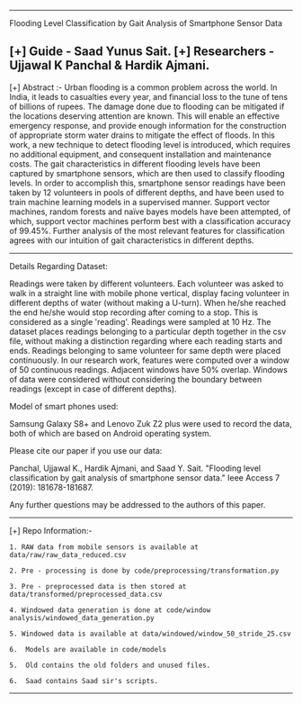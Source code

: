 ---------------------------------------------
Flooding Level Classification by Gait Analysis of Smartphone Sensor Data

[+] Guide - Saad Yunus Sait.
[+] Researchers - Ujjawal K Panchal & Hardik Ajmani.
-----------------------------------------------

[+] Abstract :-
Urban flooding is a common problem across the world. In India, it leads to casualties every
year, and financial loss to the tune of tens of billions of rupees. The damage done due to flooding can be
mitigated if the locations deserving attention are known. This will enable an effective emergency response,
and provide enough information for the construction of appropriate storm water drains to mitigate the effect
of floods. In this work, a new technique to detect flooding level is introduced, which requires no additional
equipment, and consequent installation and maintenance costs. The gait characteristics in different flooding
levels have been captured by smartphone sensors, which are then used to classify flooding levels. In order to
accomplish this, smartphone sensor readings have been taken by 12 volunteers in pools of different depths,
and have been used to train machine learning models in a supervised manner. Support vector machines,
random forests and naïve bayes models have been attempted, of which, support vector machines perform
best with a classification accuracy of 99.45%. Further analysis of the most relevant features for classification
agrees with our intuition of gait characteristics in different depths.

--------------------------------------------------------------------------------------
Details Regarding Dataset:

Readings were taken by different volunteers. Each volunteer was asked to walk in a straight line with mobile phone vertical, display facing volunteer in different depths of water (without making a U-turn). When he/she reached the end he/she would stop recording after coming to a stop. This is considered as a single 'reading'. Readings were sampled at 10 Hz. The dataset places readings belonging to a particular depth together in the csv file, without making a distinction regarding where each reading starts and ends. Readings belonging to same volunteer for same depth were placed continuously. In our research work, features were computed over a window of 50 continuous readings. Adjacent windows have 50% overlap. Windows of data were considered without considering the boundary between readings (except in case of different depths). 

Model of smart phones used:

Samsung Galaxy S8+ and Lenovo Zuk Z2 plus were used to record the data, both of which are
based on Android operating system.

Please cite our paper if you use our data:

Panchal, Ujjawal K., Hardik Ajmani, and Saad Y. Sait. "Flooding level classification by gait analysis of smartphone sensor data." Ieee Access 7 (2019): 181678-181687.

Any further questions may be addressed to the authors of this paper.

-----------------------------------------------
[+] Repo Information:-

    1. RAW data from mobile sensors is available at data/raw/raw_data_reduced.csv  

    2. Pre - processing is done by code/preprocessing/transformation.py

    3. Pre - preprocessed data is then stored at data/transformed/preprocessed_data.csv
    
    4. Windowed data generation is done at code/window analysis/windowed_data_generation.py

    5. Windowed data is available at data/windowed/window_50_stride_25.csv
    
    6.  Models are available in code/models

    5.  Old contains the old folders and unused files.

    6.  Saad contains Saad sir's scripts.
-----------------------------------------------